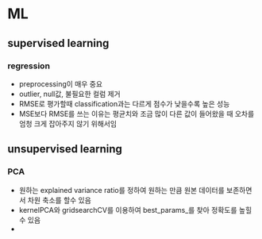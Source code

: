 # ML

## supervised learning

### regression 
- preprocessing이 매우 중요
- outlier, null값, 불필요한 컬럼 제거 
- RMSE로 평가할때 classification과는 다르게 점수가 낮을수록 높은 성능
- MSE보다 RMSE를 쓰는 이유는 평균치와 조금 많이 다른 값이 들어왔을 때 오차를 엄청 크게 잡아주지 않기 위해서임

## unsupervised learning

### PCA
- 원하는 explained variance ratio를 정하여 원하는 만큼 원본 데이터를 보존하면서 차원 축소를 할수 있음
- kernelPCA와 gridsearchCV를 이용하여 best_params_를 찾아 정확도를 높힐 수 있음
- 
